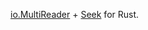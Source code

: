 [io.MultiReader](https://golang.org/pkg/io/#MultiReader) + [Seek](https://doc.rust-lang.org/std/io/trait.Seek.html) for Rust.
